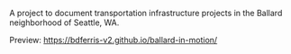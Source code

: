 A project to document transportation infrastructure projects in the Ballard neighborhood of Seattle, WA.

Preview: https://bdferris-v2.github.io/ballard-in-motion/
